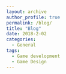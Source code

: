```yaml
---
layout: archive
author_profile: true
permalink: /blog/
title: "Blog"
date: 2018-2-02
categories:
  - General
tags:
  - Game development
  - Game Design
---
```

